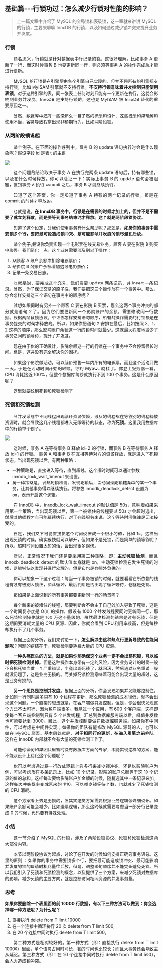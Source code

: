 ## 基础篇---行锁功过：怎么减少行锁对性能的影响？

> 上一篇文章中介绍了 MySQL 的全局锁和表级锁，这一章就来讲讲 MySQL 的行锁，主要来聊聊 InnoDB 的行锁，以及如何通过减少锁冲突来提升业务并发度。

### 行锁

<p style="text-align:justify; text-indent:2em">顾名思义，行锁就是针对数据表中行记录的锁。这很好理解，比如事务 A 更新了一行，而这时候事务 B 也要更新同一行，则必须等事务 A 的操作完成后才能进行更新。

<p style="text-align:justify; text-indent:2em">MySQL 的行锁是在引擎层由各个引擎自己实现的。但并不是所有的引擎都支持行锁，比如 MyISAM 引擎就不支持行锁。<b>不支持行锁意味着并发控制只能使用表锁</b>，对于这种引擎的表，同一张表上任何时刻只能有一个更新在执行，这就会影响到业务并发度。InnoDB 是支持行锁的，这也是 MyISAM 被 InnoDB 替代的重要原因之一。

<p style="text-align:justify; text-indent:2em">当然，数据库中还有一些没那么一目了然的概念和设计，这些概念如果理解和使用不当，容易导致程序出现非预期行为，比如两阶段锁。

### 从两阶段锁说起

<p style="text-align:justify; text-indent:2em">举个例子。在下面的操作序列中，事务 B 的 update 语句执行时会是什么现象呢？假设字段 id 是表 t 的主键

![](https://static001.geekbang.org/resource/image/51/10/51f501f718e420244b0a2ec2ce858710.jpg)

<p style="text-align:justify; text-indent:2em">这个问题的结论取决于事务 A 在执行完两条 update 语句后，持有哪些锁，以及在什么时候释放。你可以验证一下：实际上事务 B 的 update 语句会被阻塞，直到事务 A 执行 commit 之后，事务 B 才能继续执行。

<p style="text-align:justify; text-indent:2em">知道了这个答案，你一定知道了事务 A 持有的两个记录的行锁，都是在 commit 的时候才释放的。

<p style="text-align:justify; text-indent:2em">也就是说，<b>在 InnoDB 事务中，行锁是在需要的时候才加上的，但并不是不需要了就立刻释放，而是要等到事务结束时才释放。这个就是两阶段锁协议</b>。

<p style="text-align:justify; text-indent:2em">知道了这个设定，对我们使用事务有什么帮助呢？那就是，<b>如果你的事务中需要锁多个行，要把最可能造成锁冲突、最可能影响并发度的锁尽量往后放</b>。

<p style="text-align:justify; text-indent:2em">举个例子,假设你负责实现一个电影票在线交易业务，顾客 A 要在影院 B 购买电影票。我们简化一点，这个业务需要涉及到以下操作：

<ol>
    <li>从顾客 A 账户余额中扣除电影票价；</li>
    <li>给影院 B 的账户余额增加这张电影票价；</li>
    <li>记录一条交易日志。</li>
</ol>

<p style="text-align:justify; text-indent:2em">也就是说，要完成这个交易，我们需要 update 两条记录，并 insert 一条记录。当然，为了保证交易的原子性，我们要把这三个操作放在一个事务中。那么，你会怎样安排这三个语句在事务中的顺序呢？

<p style="text-align:justify; text-indent:2em">试想如果同时有另外一个顾客 C 要在影院 B 买票，那么这两个事务冲突的部分就是语句 2 了。因为它们要更新同一个影院账户的余额，需要修改同一行数据。根据两阶段锁协议，不论你怎样安排语句顺序，所有的操作需要的行锁都是在事务提交的时候才释放的。所以，如果你把语句 2 安排在最后，比如按照 3、1、2 这样的顺序，那么影院账户余额这一行的锁时间就最少。这就最大程度地减少了事务之间的锁等待，提升了并发度。

<p style="text-align:justify; text-indent:2em">现在由于你的正确设计，影院余额这一行的行锁在一个事务中不会停留很长时间。但是，这并没有完全解决你的困扰。

<p style="text-align:justify; text-indent:2em">如果这个影院做活动，可以低价预售一年内所有的电影票，而且这个活动只做一天。于是在活动时间开始的时候，你的 MySQL 就挂了。你登上服务器一看，CPU 消耗接近 100%，但整个数据库每秒就执行不到 100 个事务。这是什么原因呢？

<p style="text-align:justify; text-indent:2em">这里就要说到死锁和死锁检测了

### 死锁和死锁检测

<p style="text-align:justify; text-indent:2em">当并发系统中不同线程出现循环资源依赖，涉及的线程都在等待别的线程释放资源时，就会导致这几个线程都进入无限等待的状态，称为<b>死锁</b>。这里我用数据库中的行锁举个例子。

![](https://static001.geekbang.org/resource/image/4d/52/4d0eeec7b136371b79248a0aed005a52.jpg)

<p style="text-align:justify; text-indent:2em">这时候，事务 A 在等待事务 B 释放 id=2 的行锁，而事务 B 在等待事务 A 释放 id=1 的行锁。 事务 A 和事务 B 在互相等待对方的资源释放，就是进入了死锁状态。当出现死锁以后，有两种策略：

<ul>
    <li>一种策略是，直接进入等待，直到超时。这个超时时间可以通过参数 innodb_lock_wait_timeout 来设置。</li>
    <li>另一种策略是，发起死锁检测，发现死锁后，主动回滚死锁链条中的某一个事务，让其他事务得以继续执行。将参数 innodb_deadlock_detect 设置为 on，表示开启这个逻辑。</li>
</ul>

<p style="text-align:justify; text-indent:2em"> 在 InnoDB 中，innodb_lock_wait_timeout 的默认值是 50s，意味着如果采用第一个策略，当出现死锁以后，第一个被锁住的线程要过 50s 才会超时退出，然后其他线程才有可能继续执行。对于在线服务来说，这个等待时间往往是无法接受的。

<p style="text-align:justify; text-indent:2em">但是，我们又不可能直接把这个时间设置成一个很小的值，比如 1s。这样当出现死锁的时候，确实很快就可以解开，但如果不是死锁，而是简单的锁等待呢？所以，超时时间设置太短的话，会出现很多误伤。

<p style="text-align:justify; text-indent:2em">所以，正常情况下我们还是要采用第二种策略，即：<b>主动死锁检测</b>，而且 innodb_deadlock_detect 的默认值本身就是 on。主动死锁检测在发生死锁的时候，是能够快速发现并进行处理的，但是它也是有额外负担的。

<p style="text-align:justify; text-indent:2em">你可以想象一下这个过程：每当一个事务被锁的时候，就要看看它所依赖的线程有没有被别人锁住，如此循环，最后判断是否出现了循环等待，也就是死锁。

<p style="text-align:justify; text-indent:2em">那如果是上面说到的所有事务都要更新同一行的场景呢？

<p style="text-align:justify; text-indent:2em">每个新来的被堵住的线程，都要判断会不会由于自己的加入导致了死锁，这是一个时间复杂度是 O(n) 的操作。假设有 1000 个并发线程要同时更新同一行，那么死锁检测操作就是 100 万这个量级的。虽然最终检测的结果是没有死锁，但是这期间要消耗大量的 CPU 资源。因此，你就会看到 CPU 利用率很高，但是每秒却执行不了几个事务。

<p style="text-align:justify; text-indent:2em">根据上面的分析，我们来讨论一下，<b>怎么解决由这种热点行更新导致的性能问题呢</b>？问题的症结在于，死锁检测要耗费大量的 CPU 资源。

<p style="text-align:justify; text-indent:2em"><b>一种头痛医头的方法，就是如果你能确保这个业务一定不会出现死锁，可以临时把死锁检测关掉</b>。但是这种操作本身带有一定的风险，因为业务设计的时候一般不会把死锁当做一个严重错误，毕竟出现死锁了，就回滚，然后通过业务重试一般就没问题了，这是业务无损的。而关掉死锁检测意味着可能会出现大量的超时，这是业务有损的。

<p style="text-align:justify; text-indent:2em"><b>另一个思路是控制并发度</b>。根据上面的分析，你会发现如果并发能够控制住，比如同一行同时最多只有 10 个线程在更新，那么死锁检测的成本很低，就不会出现这个问题。一个直接的想法就是，在客户端做并发控制。但是，你会很快发现这个方法不太可行，因为客户端很多。我见过一个应用，有 600 个客户端，这样即使每个客户端控制到只有 5 个并发线程，汇总到数据库服务端以后，峰值并发数也可能要达到 3000。因此，这个并发控制要做在数据库服务端。如果你有中间件，可以考虑在中间件实现；如果你的团队有能修改 MySQL 源码的人，也可以做在 MySQL 里面。基本思路就是，<b>对于相同行的更新，在进入引擎之前排队</b>。这样在 InnoDB 内部就不会有大量的死锁检测工作了。

<p style="text-align:justify; text-indent:2em">可能你会问如果团队里暂时没有数据库方面的专家，不能实现这样的方案，能不能从设计上优化这个问题呢？

<p style="text-align:justify; text-indent:2em">你可以考虑通过将一行改成逻辑上的多行来减少锁冲突。还是以影院账户为例，可以考虑放在多条记录上，比如 10 个记录，影院的账户总额等于这 10 个记录的值的总和。这样每次要给影院账户加金额的时候，随机选其中一条记录来加。这样每次冲突概率变成原来的 1/10，可以减少锁等待个数，也就减少了死锁检测的 CPU 消耗。

<p style="text-align:justify; text-indent:2em">这个方案看上去是无损的，但其实这类方案需要根据业务逻辑做详细设计。如果账户余额可能会减少，比如退票逻辑，那么这时候就需要考虑当一部分行记录变成 0 的时候，代码要有特殊处理。

### 小结

<p style="text-align:justify; text-indent:2em">这一节介绍了 MySQL 的行锁，涉及了两阶段锁协议、死锁和死锁检测这两大部分内容。

<p style="text-align:justify; text-indent:2em">本节以两阶段协议为起点，讨论了在开发的时候如何安排正确的事务语句。这里的原则 ：如果你的事务中需要锁多个行，要把最可能造成锁冲突、最可能影响并发度的锁的申请时机尽量往后放。但是，调整语句顺序并不能完全避免死锁。所以我们引入了死锁和死锁检测的概念，以及提供了三个方案，来减少死锁对数据库的影响。减少死锁的主要方向，就是控制访问相同资源的并发事务量。



### 思考

**如果你要删除一个表里面的前 10000 行数据，有以下三种方法可以做到：你会选择哪一种方法呢？为什么呢？**

<ol>
    <li>直接执行 delete from T limit 10000;</li>
    <li>在一个连接中循环执行 20 次 delete from T limit 500;</li>
    <li>在 20 个连接中同时执行 delete from T limit 500。</li>
</ol>

<p style="text-align:justify; text-indent:2em">第二种方式是相对较好的。第一种方式（即：直接执行 delete from T limit 10000）里面，单个语句占用时间长，锁的时间也比较长；而且大事务还会导致主从延迟。第三种方式（即：在 20 个连接中同时执行 delete from T limit 500），会人为造成锁冲突。